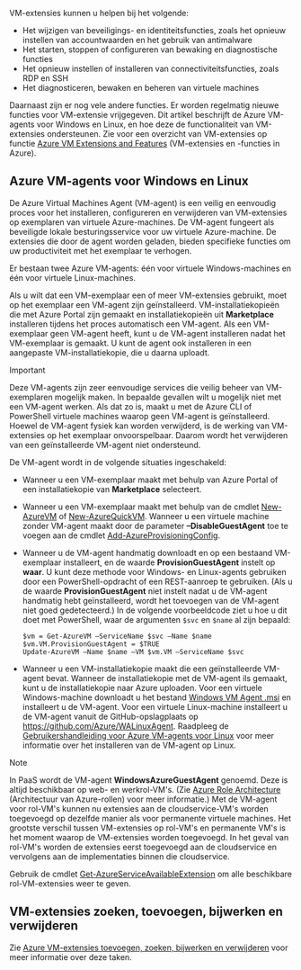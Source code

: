 

VM-extensies kunnen u helpen bij het volgende:

* Het wijzigen van beveiligings- en identiteitsfuncties, zoals het opnieuw instellen van accountwaarden en het gebruik van antimalware
* Het starten, stoppen of configureren van bewaking en diagnostische functies
* Het opnieuw instellen of installeren van connectiviteitsfuncties, zoals RDP en SSH
* Het diagnosticeren, bewaken en beheren van virtuele machines

Daarnaast zijn er nog vele andere functies. Er worden regelmatig nieuwe functies voor VM-extensie vrijgegeven. Dit artikel beschrijft de Azure VM-agents voor Windows en Linux, en hoe deze de functionaliteit van VM-extensies ondersteunen. Zie voor een overzicht van VM-extensies op functie [Azure VM Extensions and Features](../articles/virtual-machines/virtual-machines-windows-extensions-features.md?toc=%2fazure%2fvirtual-machines%2fwindows%2ftoc.json) (VM-extensies en -functies in Azure).

## <a name="azure-vm-agents-for-windows-and-linux"></a>Azure VM-agents voor Windows en Linux
De Azure Virtual Machines Agent (VM-agent) is een veilig en eenvoudig proces voor het installeren, configureren en verwijderen van VM-extensies op exemplaren van virtuele Azure-machines. De VM-agent fungeert als beveiligde lokale besturingsservice voor uw virtuele Azure-machine. De extensies die door de agent worden geladen, bieden specifieke functies om uw productiviteit met het exemplaar te verhogen.

Er bestaan twee Azure VM-agents: één voor virtuele Windows-machines en één voor virtuele Linux-machines.

Als u wilt dat een VM-exemplaar een of meer VM-extensies gebruikt, moet op het exemplaar een VM-agent zijn geïnstalleerd. VM-installatiekopieën die met Azure Portal zijn gemaakt en installatiekopieën uit **Marketplace** installeren tijdens het proces automatisch een VM-agent. Als een VM-exemplaar geen VM-agent heeft, kunt u de VM-agent installeren nadat het VM-exemplaar is gemaakt. U kunt de agent ook installeren in een aangepaste VM-installatiekopie, die u daarna uploadt.

> [!IMPORTANT]
> Deze VM-agents zijn zeer eenvoudige services die veilig beheer van VM-exemplaren mogelijk maken. In bepaalde gevallen wilt u mogelijk niet met een VM-agent werken. Als dat zo is, maakt u met de Azure CLI of PowerShell virtuele machines waarop geen VM-agent is geïnstalleerd. Hoewel de VM-agent fysiek kan worden verwijderd, is de werking van VM-extensies op het exemplaar onvoorspelbaar. Daarom wordt het verwijderen van een geïnstalleerde VM-agent niet ondersteund.
>

De VM-agent wordt in de volgende situaties ingeschakeld:

* Wanneer u een VM-exemplaar maakt met behulp van Azure Portal of een installatiekopie van **Marketplace** selecteert.
* Wanneer u een VM-exemplaar maakt met behulp van de cmdlet [New-AzureVM](https://msdn.microsoft.com/library/azure/dn495254.aspx) of [New-AzureQuickVM](https://msdn.microsoft.com/library/azure/dn495183.aspx). Wanneer u een virtuele machine zonder VM-agent maakt door de parameter **–DisableGuestAgent** toe te voegen aan de cmdlet [Add-AzureProvisioningConfig](https://msdn.microsoft.com/library/azure/dn495299.aspx).

* Wanneer u de VM-agent handmatig downloadt en op een bestaand VM-exemplaar installeert, en de waarde **ProvisionGuestAgent** instelt op **waar**. U kunt deze methode voor Windows- en Linux-agents gebruiken door een PowerShell-opdracht of een REST-aanroep te gebruiken. (Als u de waarde **ProvisionGuestAgent** niet instelt nadat u de VM-agent handmatig hebt geïnstalleerd, wordt het toevoegen van de VM-agent niet goed gedetecteerd.) In de volgende voorbeeldcode ziet u hoe u dit doet met PowerShell, waar de argumenten `$svc` en `$name` al zijn bepaald:

      $vm = Get-AzureVM –ServiceName $svc –Name $name
      $vm.VM.ProvisionGuestAgent = $TRUE
      Update-AzureVM –Name $name –VM $vm.VM –ServiceName $svc

* Wanneer u een VM-installatiekopie maakt die een geïnstalleerde VM-agent bevat. Wanneer de installatiekopie met de VM-agent ils gemaakt, kunt u de installatiekopie naar Azure uploaden. Voor een virtuele Windows-machine downloadt u het bestand [Windows VM Agent .msi](http://go.microsoft.com/fwlink/?LinkID=394789) en installeert u de VM-agent. Voor een virtuele Linux-machine installeert u de VM-agent vanuit de GitHub-opslagplaats op <https://github.com/Azure/WALinuxAgent>. Raadpleeg de [Gebruikershandleiding voor Azure VM-agents voor Linux](../articles/virtual-machines/virtual-machines-linux-agent-user-guide.md?toc=%2fazure%2fvirtual-machines%2flinux%2ftoc.json) voor meer informatie over het installeren van de VM-agent op Linux.

> [!NOTE]
> In PaaS wordt de VM-agent **WindowsAzureGuestAgent** genoemd. Deze is altijd beschikbaar op web- en werkrol-VM's. (Zie [Azure Role Architecture](http://blogs.msdn.com/b/kwill/archive/2011/05/05/windows-azure-role-architecture.aspx) (Architectuur van Azure-rollen) voor meer informatie.) Met de VM-agent voor rol-VM's kunnen nu extensies aan de cloudservice-VM's worden toegevoegd op dezelfde manier als voor permanente virtuele machines. Het grootste verschil tussen VM-extensies op rol-VM's en permanente VM's is het moment waarop de VM-extensies worden toegevoegd. In het geval van rol-VM's worden de extensies eerst toegevoegd aan de cloudservice en vervolgens aan de implementaties binnen die cloudservice.
>
> Gebruik de cmdlet [Get-AzureServiceAvailableExtension](https://msdn.microsoft.com/library/azure/dn722498.aspx) om alle beschikbare rol-VM-extensies weer te geven.
>
>

## <a name="find-add-update-and-remove-vm-extensions"></a>VM-extensies zoeken, toevoegen, bijwerken en verwijderen
Zie [Azure VM-extensies toevoegen, zoeken, bijwerken en verwijderen](../articles/virtual-machines/virtual-machines-windows-classic-manage-extensions.md?toc=%2fazure%2fvirtual-machines%2fwindows%2fclassic%2ftoc.json) voor meer informatie over deze taken.
